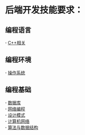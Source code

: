 # 后端开发技能要求：
## 编程语言  
**·** [C++相关](https://github.com/LuciferLau/Skills/blob/master/C%2B%2B%E7%9B%B8%E5%85%B3.md)  
## 编程环境  
**·** [操作系统](https://github.com/LuciferLau/Skills/blob/master/%E6%93%8D%E4%BD%9C%E7%B3%BB%E7%BB%9F.md)  
## 编程基础
**·** [数据库](https://github.com/LuciferLau/Skills/blob/master/%E6%95%B0%E6%8D%AE%E5%BA%93.md)  
**·** [网络编程]()  
**·** [设计模式]()  
**·** [计算机网络](https://github.com/LuciferLau/Skills/edit/master/%E8%AE%A1%E7%AE%97%E6%9C%BA%E7%BD%91%E7%BB%9C.md)  
**·** [算法与数据结构](https://github.com/LuciferLau/Skills/blob/master/%E7%AE%97%E6%B3%95%E4%B8%8E%E6%95%B0%E6%8D%AE%E7%BB%93%E6%9E%84.md) 
